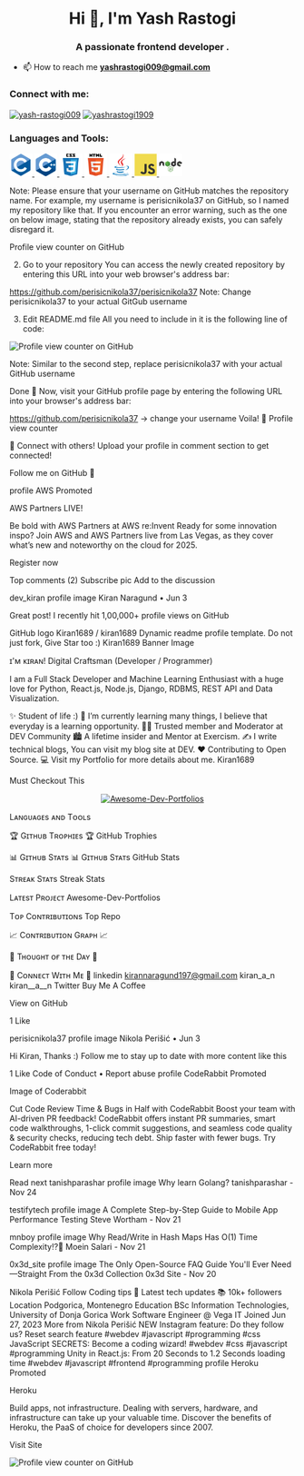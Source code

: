 <h1 align="center">Hi 👋, I'm Yash Rastogi</h1>
<h3 align="center">A passionate frontend developer .</h3>

- 📫 How to reach me **yashrastogi009@gmail.com**

<h3 align="left">Connect with me:</h3>
<p align="left">
<a href="https://linkedin.com/in/yash-rastogi009" target="blank"><img align="center" src="https://raw.githubusercontent.com/rahuldkjain/github-profile-readme-generator/master/src/images/icons/Social/linked-in-alt.svg" alt="yash-rastogi009" height="30" width="40" /></a>
<a href="https://instagram.com/yashrastogi1909" target="blank"><img align="center" src="https://raw.githubusercontent.com/rahuldkjain/github-profile-readme-generator/master/src/images/icons/Social/instagram.svg" alt="yashrastogi1909" height="30" width="40" /></a>
</p>

<h3 align="left">Languages and Tools:</h3>
<p align="left"> <a href="https://www.cprogramming.com/" target="_blank" rel="noreferrer"> <img src="https://raw.githubusercontent.com/devicons/devicon/master/icons/c/c-original.svg" alt="c" width="40" height="40"/> </a> <a href="https://www.w3schools.com/cpp/" target="_blank" rel="noreferrer"> <img src="https://raw.githubusercontent.com/devicons/devicon/master/icons/cplusplus/cplusplus-original.svg" alt="cplusplus" width="40" height="40"/> </a> <a href="https://www.w3schools.com/css/" target="_blank" rel="noreferrer"> <img src="https://raw.githubusercontent.com/devicons/devicon/master/icons/css3/css3-original-wordmark.svg" alt="css3" width="40" height="40"/> </a> <a href="https://www.w3.org/html/" target="_blank" rel="noreferrer"> <img src="https://raw.githubusercontent.com/devicons/devicon/master/icons/html5/html5-original-wordmark.svg" alt="html5" width="40" height="40"/> </a> <a href="https://www.java.com" target="_blank" rel="noreferrer"> <img src="https://raw.githubusercontent.com/devicons/devicon/master/icons/java/java-original.svg" alt="java" width="40" height="40"/> </a> <a href="https://developer.mozilla.org/en-US/docs/Web/JavaScript" target="_blank" rel="noreferrer"> <img src="https://raw.githubusercontent.com/devicons/devicon/master/icons/javascript/javascript-original.svg" alt="javascript" width="40" height="40"/> </a> <a href="https://nodejs.org" target="_blank" rel="noreferrer"> <img src="https://raw.githubusercontent.com/devicons/devicon/master/icons/nodejs/nodejs-original-wordmark.svg" alt="nodejs" width="40" height="40"/> </a> </p>
Note: Please ensure that your username on GitHub matches the repository name. For example, my username is perisicnikola37 on GitHub, so I named my repository like that. If you encounter an error warning, such as the one on below image, stating that the repository already exists, you can safely disregard it.

Profile view counter on GitHub

2. Go to your repository
You can access the newly created repository by entering this URL into your web browser's address bar:

https://github.com/perisicnikola37/perisicnikola37
Note: Change perisicnikola37 to your actual GitGub username

3. Edit README.md file
All you need to include in it is the following line of code:

![Profile view counter on GitHub](https://komarev.com/ghpvc/?username=perisicnikola37)

Note: Similar to the second step, replace perisicnikola37 with your actual GitHub username

Done 🚀
Now, visit your GitHub profile page by entering the following URL into your browser's address bar:

https://github.com/perisicnikola37 -> change your username 
Voila! 🎉
Profile view counter

📢 Connect with others!
Upload your profile in comment section to get connected!

Follow me on GitHub 🚀

profile
AWS
Promoted

AWS Partners LIVE!

Be bold with AWS Partners at AWS re:Invent
Ready for some innovation inspo? Join AWS and AWS Partners live from Las Vegas, as they cover what’s new and noteworthy on the cloud for 2025.

Register now

Top comments (2)
Subscribe
pic
Add to the discussion
 
 
dev_kiran profile image
Kiran Naragund
•
Jun 3

Great post!
I recently hit 1,00,000+ profile views on GitHub

GitHub logo Kiran1689 / kiran1689
Dynamic readme profile template. Do not just fork, Give Star too :)
Kiran1689 Banner Image


 ɪ'ᴍ ᴋɪʀᴀɴ!
Digital Craftsman (Developer / Programmer)

I am a Full Stack Developer and Machine Learning Enthusiast with a huge love for Python, React.js, Node.js, Django, RDBMS, REST API and Data Visualization.

✨ Student of life :)
🌱 I’m currently learning many things, I believe that everyday is a learning opportunity.
💁‍♂️ Trusted member and Moderator at DEV Community
🏙 A lifetime insider and Mentor at Exercism.
✍ I write technical blogs, You can visit my blog site at DEV.
❤ Contributing to Open Source.
💻 Visit my Portfolio for more details about me.
Kiran1689



Must Checkout This
  <p align="center" dir="auto">
    <a href="https://github.com/Codium-ai/pr-agent">
      <img align="center" width="470" src="https://camo.githubusercontent.com/076e5a96e8736cc8782ba2091b6b3ee7c86e36e1fe11071f098fa767657d5c4b/68747470733a2f2f6769746875622d726561646d652d73746174732e76657263656c2e6170702f6170692f70696e2f3f757365726e616d653d436f6469756d2d6169267265706f3d70722d6167656e74267468656d653d6e696768746f776c2673686f775f6f776e65723d74727565" alt="Awesome-Dev-Portfolios" data-canonical-src="https://github-readme-stats.vercel.app/api/pin/?username=Codium-ai&amp;repo=pr-agent&amp;theme=nightowl&amp;show_owner=true" style="max-width: 100%;">
    </a>
  </p>
Lᴀɴɢᴜᴀɢᴇs ᴀɴᴅ Tᴏᴏʟs


🏆 Gɪᴛʜᴜʙ Tʀᴏᴘʜɪᴇs 🏆
GitHub Trophies

📊 Gɪᴛʜᴜʙ Sᴛᴀᴛs 📊
Gɪᴛʜᴜʙ Sᴛᴀᴛs
GitHub Stats

Sᴛʀᴇᴀᴋ Sᴛᴀᴛs
Streak Stats

Lᴀᴛᴇsᴛ Pʀᴏᴊᴇᴄᴛ
Awesome-Dev-Portfolios

Tᴏᴘ Cᴏɴᴛʀɪʙᴜᴛɪᴏɴs
Top Repo

📈 Cᴏɴᴛʀɪʙᴜᴛɪᴏɴ Gʀᴀᴘʜ 📈

🌟 Tʜᴏᴜɢʜᴛ ᴏғ ᴛʜᴇ Dᴀʏ 🌟


🤝 Cᴏɴɴᴇᴄᴛ Wɪᴛʜ Mᴇ 🤝
linkedin kirannaragund197@gmail.com kiran_a_n kiran__a__n Twitter
Buy Me A Coffee





View on GitHub



1
Like
 
 
perisicnikola37 profile image
Nikola Perišić
•
Jun 3

Hi Kiran,
Thanks :) Follow me to stay up to date with more content like this


1
Like
Code of Conduct • Report abuse
profile
CodeRabbit
Promoted

Image of Coderabbit

Cut Code Review Time & Bugs in Half with CodeRabbit
Boost your team with AI-driven PR feedback! CodeRabbit offers instant PR summaries, smart code walkthroughs, 1-click commit suggestions, and seamless code quality & security checks, reducing tech debt. Ship faster with fewer bugs. Try CodeRabbit free today!

Learn more

Read next
tanishparashar profile image
Why learn Golang?
tanishparashar - Nov 24

testifytech profile image
A Complete Step-by-Step Guide to Mobile App Performance Testing
Steve Wortham - Nov 21

mnboy profile image
Why Read/Write in Hash Maps Has O(1) Time Complexity⁉️🚀
Moein Salari - Nov 21

0x3d_site profile image
The Only Open-Source FAQ Guide You'll Ever Need—Straight From the 0x3d Collection
0x3d Site - Nov 20


Nikola Perišić
Follow
Coding tips 🎯 Latest tech updates 📚 10k+ followers
Location
Podgorica, Montenegro
Education
BSc Information Technologies, University of Donja Gorica
Work
Software Engineer @ Vega IT
Joined
Jun 27, 2023
More from Nikola Perišić
NEW Instagram feature: Do they follow us? Reset search feature
#webdev #javascript #programming #css
JavaScript SECRETS: Become a coding wizard!
#webdev #css #javascript #programming
Unity in React.js: From 20 Seconds to 1.2 Seconds loading time
#webdev #javascript #frontend #programming
profile
Heroku
Promoted

Heroku

Build apps, not infrastructure.
Dealing with servers, hardware, and infrastructure can take up your valuable time. Discover the benefits of Heroku, the PaaS of choice for developers since 2007.

Visit Site

![Profile view counter on GitHub](https://komarev.com/ghpvc/?username=perisicnikola37)
